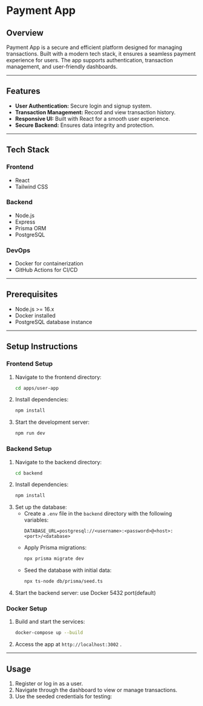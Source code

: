 # Payment App

## Overview

Payment App is a secure and efficient platform designed for managing transactions. Built with a modern tech stack, it ensures a seamless payment experience for users. The app supports authentication, transaction management, and user-friendly dashboards.

---

## Features

- **User Authentication:** Secure login and signup system.
- **Transaction Management:** Record and view transaction history.
- **Responsive UI:** Built with React for a smooth user experience.
- **Secure Backend:** Ensures data integrity and protection.

---

## Tech Stack

### Frontend

- React
- Tailwind CSS

### Backend

- Node.js
- Express
- Prisma ORM
- PostgreSQL

### DevOps

- Docker for containerization
- GitHub Actions for CI/CD

---

## Prerequisites

- Node.js >= 16.x
- Docker installed
- PostgreSQL database instance

---

## Setup Instructions

### Frontend Setup

1. Navigate to the frontend directory:
   ```bash
   cd apps/user-app
   ```
2. Install dependencies:
   ```bash
   npm install
   ```
3. Start the development server:
   ```bash
   npm run dev
   ```

### Backend Setup

1. Navigate to the backend directory:
   ```bash
   cd backend
   ```
2. Install dependencies:
   ```bash
   npm install
   ```
3. Set up the database:
   - Create a `.env` file in the `backend` directory with the following variables:
     ```env
     DATABASE_URL=postgresql://<username>:<password>@<host>:<port>/<database>
     ```
   - Apply Prisma migrations:
     ```bash
     npx prisma migrate dev
     ```
   - Seed the database with initial data:
     ```bash
     npx ts-node db/prisma/seed.ts
     ```
4. Start the backend server:
   use Docker 5432 port(default)

### Docker Setup

1. Build and start the services:
   ```bash
   docker-compose up --build
   ```
2. Access the app at `http://localhost:3002` .

---

## Usage

1. Register or log in as a user.
2. Navigate through the dashboard to view or manage transactions.
3. Use the seeded credentials for testing:

